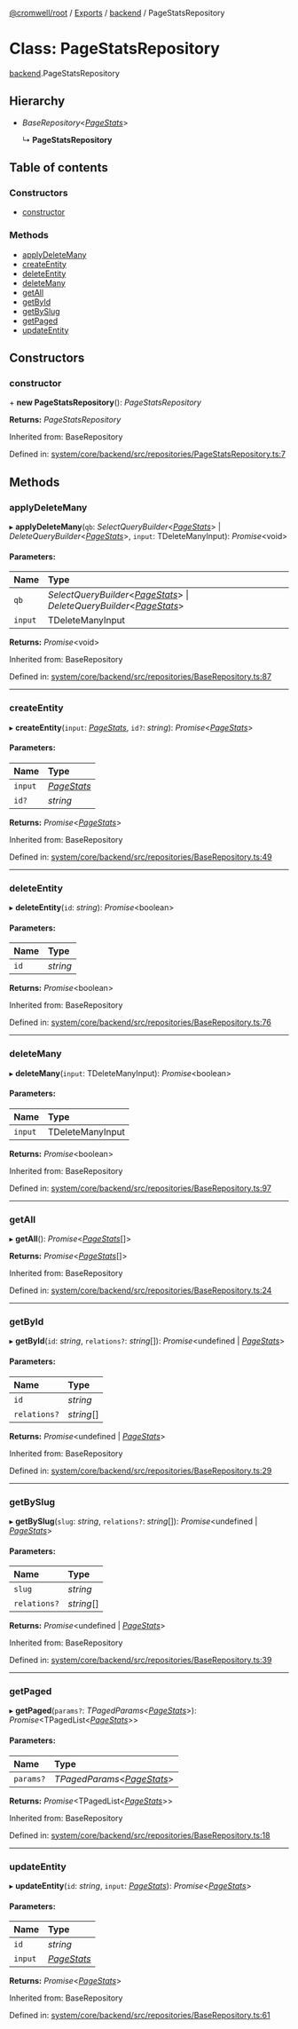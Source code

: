 [@cromwell/root](../README.md) / [Exports](../modules.md) / [backend](../modules/backend.md) / PageStatsRepository

# Class: PageStatsRepository

[backend](../modules/backend.md).PageStatsRepository

## Hierarchy

* *BaseRepository*<[*PageStats*](backend.pagestats.md)\>

  ↳ **PageStatsRepository**

## Table of contents

### Constructors

- [constructor](backend.pagestatsrepository.md#constructor)

### Methods

- [applyDeleteMany](backend.pagestatsrepository.md#applydeletemany)
- [createEntity](backend.pagestatsrepository.md#createentity)
- [deleteEntity](backend.pagestatsrepository.md#deleteentity)
- [deleteMany](backend.pagestatsrepository.md#deletemany)
- [getAll](backend.pagestatsrepository.md#getall)
- [getById](backend.pagestatsrepository.md#getbyid)
- [getBySlug](backend.pagestatsrepository.md#getbyslug)
- [getPaged](backend.pagestatsrepository.md#getpaged)
- [updateEntity](backend.pagestatsrepository.md#updateentity)

## Constructors

### constructor

\+ **new PageStatsRepository**(): *PageStatsRepository*

**Returns:** *PageStatsRepository*

Inherited from: BaseRepository

Defined in: [system/core/backend/src/repositories/PageStatsRepository.ts:7](https://github.com/CromwellCMS/Cromwell/blob/ccdbdd0/system/core/backend/src/repositories/PageStatsRepository.ts#L7)

## Methods

### applyDeleteMany

▸ **applyDeleteMany**(`qb`: *SelectQueryBuilder*<[*PageStats*](backend.pagestats.md)\> \| *DeleteQueryBuilder*<[*PageStats*](backend.pagestats.md)\>, `input`: TDeleteManyInput): *Promise*<void\>

#### Parameters:

Name | Type |
:------ | :------ |
`qb` | *SelectQueryBuilder*<[*PageStats*](backend.pagestats.md)\> \| *DeleteQueryBuilder*<[*PageStats*](backend.pagestats.md)\> |
`input` | TDeleteManyInput |

**Returns:** *Promise*<void\>

Inherited from: BaseRepository

Defined in: [system/core/backend/src/repositories/BaseRepository.ts:87](https://github.com/CromwellCMS/Cromwell/blob/ccdbdd0/system/core/backend/src/repositories/BaseRepository.ts#L87)

___

### createEntity

▸ **createEntity**(`input`: [*PageStats*](backend.pagestats.md), `id?`: *string*): *Promise*<[*PageStats*](backend.pagestats.md)\>

#### Parameters:

Name | Type |
:------ | :------ |
`input` | [*PageStats*](backend.pagestats.md) |
`id?` | *string* |

**Returns:** *Promise*<[*PageStats*](backend.pagestats.md)\>

Inherited from: BaseRepository

Defined in: [system/core/backend/src/repositories/BaseRepository.ts:49](https://github.com/CromwellCMS/Cromwell/blob/ccdbdd0/system/core/backend/src/repositories/BaseRepository.ts#L49)

___

### deleteEntity

▸ **deleteEntity**(`id`: *string*): *Promise*<boolean\>

#### Parameters:

Name | Type |
:------ | :------ |
`id` | *string* |

**Returns:** *Promise*<boolean\>

Inherited from: BaseRepository

Defined in: [system/core/backend/src/repositories/BaseRepository.ts:76](https://github.com/CromwellCMS/Cromwell/blob/ccdbdd0/system/core/backend/src/repositories/BaseRepository.ts#L76)

___

### deleteMany

▸ **deleteMany**(`input`: TDeleteManyInput): *Promise*<boolean\>

#### Parameters:

Name | Type |
:------ | :------ |
`input` | TDeleteManyInput |

**Returns:** *Promise*<boolean\>

Inherited from: BaseRepository

Defined in: [system/core/backend/src/repositories/BaseRepository.ts:97](https://github.com/CromwellCMS/Cromwell/blob/ccdbdd0/system/core/backend/src/repositories/BaseRepository.ts#L97)

___

### getAll

▸ **getAll**(): *Promise*<[*PageStats*](backend.pagestats.md)[]\>

**Returns:** *Promise*<[*PageStats*](backend.pagestats.md)[]\>

Inherited from: BaseRepository

Defined in: [system/core/backend/src/repositories/BaseRepository.ts:24](https://github.com/CromwellCMS/Cromwell/blob/ccdbdd0/system/core/backend/src/repositories/BaseRepository.ts#L24)

___

### getById

▸ **getById**(`id`: *string*, `relations?`: *string*[]): *Promise*<undefined \| [*PageStats*](backend.pagestats.md)\>

#### Parameters:

Name | Type |
:------ | :------ |
`id` | *string* |
`relations?` | *string*[] |

**Returns:** *Promise*<undefined \| [*PageStats*](backend.pagestats.md)\>

Inherited from: BaseRepository

Defined in: [system/core/backend/src/repositories/BaseRepository.ts:29](https://github.com/CromwellCMS/Cromwell/blob/ccdbdd0/system/core/backend/src/repositories/BaseRepository.ts#L29)

___

### getBySlug

▸ **getBySlug**(`slug`: *string*, `relations?`: *string*[]): *Promise*<undefined \| [*PageStats*](backend.pagestats.md)\>

#### Parameters:

Name | Type |
:------ | :------ |
`slug` | *string* |
`relations?` | *string*[] |

**Returns:** *Promise*<undefined \| [*PageStats*](backend.pagestats.md)\>

Inherited from: BaseRepository

Defined in: [system/core/backend/src/repositories/BaseRepository.ts:39](https://github.com/CromwellCMS/Cromwell/blob/ccdbdd0/system/core/backend/src/repositories/BaseRepository.ts#L39)

___

### getPaged

▸ **getPaged**(`params?`: *TPagedParams*<[*PageStats*](backend.pagestats.md)\>): *Promise*<TPagedList<[*PageStats*](backend.pagestats.md)\>\>

#### Parameters:

Name | Type |
:------ | :------ |
`params?` | *TPagedParams*<[*PageStats*](backend.pagestats.md)\> |

**Returns:** *Promise*<TPagedList<[*PageStats*](backend.pagestats.md)\>\>

Inherited from: BaseRepository

Defined in: [system/core/backend/src/repositories/BaseRepository.ts:18](https://github.com/CromwellCMS/Cromwell/blob/ccdbdd0/system/core/backend/src/repositories/BaseRepository.ts#L18)

___

### updateEntity

▸ **updateEntity**(`id`: *string*, `input`: [*PageStats*](backend.pagestats.md)): *Promise*<[*PageStats*](backend.pagestats.md)\>

#### Parameters:

Name | Type |
:------ | :------ |
`id` | *string* |
`input` | [*PageStats*](backend.pagestats.md) |

**Returns:** *Promise*<[*PageStats*](backend.pagestats.md)\>

Inherited from: BaseRepository

Defined in: [system/core/backend/src/repositories/BaseRepository.ts:61](https://github.com/CromwellCMS/Cromwell/blob/ccdbdd0/system/core/backend/src/repositories/BaseRepository.ts#L61)
